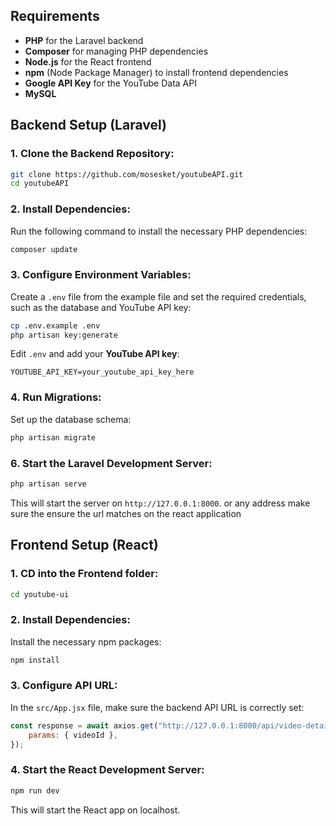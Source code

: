 ## Requirements

- **PHP** for the Laravel backend
- **Composer** for managing PHP dependencies
- **Node.js** for the React frontend
- **npm** (Node Package Manager) to install frontend dependencies
- **Google API Key** for the YouTube Data API
- **MySQL** 

## Backend Setup (Laravel)

### 1. Clone the Backend Repository:
```bash
git clone https://github.com/mosesket/youtubeAPI.git
cd youtubeAPI
```

### 2. Install Dependencies:
Run the following command to install the necessary PHP dependencies:
```bash
composer update
```

### 3. Configure Environment Variables:
Create a `.env` file from the example file and set the required credentials, such as the database and YouTube API key:
```bash
cp .env.example .env
php artisan key:generate
```
Edit `.env` and add your **YouTube API key**:
```env
YOUTUBE_API_KEY=your_youtube_api_key_here
```

### 4. Run Migrations:
Set up the database schema:
```bash
php artisan migrate
```

### 6. Start the Laravel Development Server:
```bash
php artisan serve
```
This will start the server on `http://127.0.0.1:8000`. or any address make sure the ensure the url matches on the react application

## Frontend Setup (React)

### 1. CD into the Frontend folder:
```bash
cd youtube-ui
```

### 2. Install Dependencies:
Install the necessary npm packages:
```bash
npm install
```

### 3. Configure API URL:
In the `src/App.jsx` file, make sure the backend API URL is correctly set:
```js
const response = await axios.get("http://127.0.0.1:8000/api/video-details", {
    params: { videoId },
});
```

### 4. Start the React Development Server:
```bash
npm run dev
```
This will start the React app on localhost.

